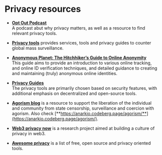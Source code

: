# Privacy resources

- [**Opt Out Podcast**](https://optoutpod.com/)  
A podcast abut why privacy matters, as well as a resource to find relevant privacy tools.

- [**Privacy tools**](https://www.privacytools.io/) provides services, tools and privacy guides to counter global mass surveillance.

- [**Anonymous Planet: The Hitchhiker’s Guide to Online Anonymity**](https://anonymousplanet.org/)  
This guide aims to provide an introduction to various online tracking, and online ID verification techniques, and detailed guidance to creating and maintaining (truly) anonymous online identities.

- [**Privacy Guides**](https://www.privacyguides.org/)  
The privacy tools are primarily chosen based on security features, with additional emphasis on decentralized and open-source tools.

- [**Agorism blog**](https://agorism.blog/anarkio/survival-outside-the-state) is a resource to support the liberation of the individual and community from state censorship, surveillance and coercion with agorism. 
Also check [**https://anarkio.codeberg.page/agorism/**](https://anarkio.codeberg.page/agorism/).

- [**Web3 privacy now**](https://github.com/Msiusko/web3privacy) is a research project aimed at building a culture of privacy in web3.

- [**Awesome privacy**](https://github.com/pluja/awesome-privacy) is a list of free, open source and privacy oriented tools. 


